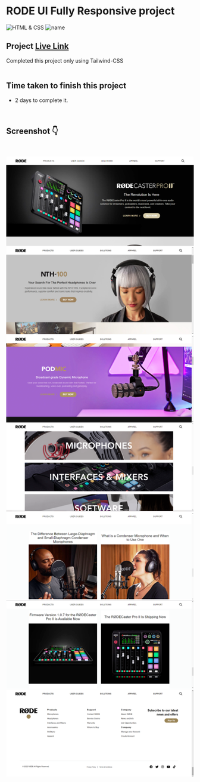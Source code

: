 # RODE UI Fully Responsive project


![HTML & CSS](https://img.shields.io/badge/HTML-CSS-orange) ![name](https://img.shields.io/badge/Vivek_Maurya-Maurya)


## Project  [Live Link](https://vivek-rode.netlify.app/)

Completed this project only using Tailwind-CSS
 <br>
 <br>


## Time taken to finish this project

-   2 days to complete it.

<br>

## Screenshot 👇
<br>

![Desktop](./screenshot/Screenshot.png)
![Desktop](./screenshot/Screenshot2.png)
![Desktop](./screenshot/Screenshot3.png)
![Desktop](./screenshot/Screenshot4.png)
![Desktop](./screenshot/Screenshot5.png)
![Desktop](./screenshot/Screenshot6.png)
![Desktop](./screenshot/Screenshot7.png)

